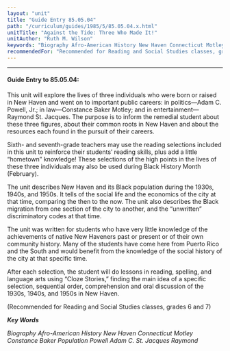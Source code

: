 ```yaml
---
layout: "unit"
title: "Guide Entry 85.05.04"
path: "/curriculum/guides/1985/5/85.05.04.x.html"
unitTitle: "Against the Tide: Three Who Made It!"
unitAuthor: "Ruth M. Wilson"
keywords: "Biography Afro-American History New Haven Connecticut Motley Constance Baker Population Powell Adam C. St. Jacques Raymond"
recommendedFor: "Recommended for Reading and Social Studies classes, grades 6 and 7"
---
```

<body>
<hr/>
<h4>
Guide Entry to 85.05.04:
</h4>
This unit will explore the lives of three individuals who were born or raised in New Haven and went on to important public careers: in politics—Adam C. Powell, Jr.; in law—Constance Baker Motley; and in entertainment—Raymond St. Jacques. The purpose is to inform the remedial student about these three figures, about their common roots in New Haven and about the resources each found in the pursuit of their careers.
<p>
Sixth- and seventh-grade teachers may use the reading selections included in this unit to reinforce their students’ reading skills, plus add a little “hometown” knowledge! These selections of the high points in the lives of these three individuals may also be used during Black History Month (February).
</p>
<p>
The unit describes New Haven and its Black population during the 1930s, 1940s, and 1950s. It tells of the social life and the economics of the city at that time, comparing the then to the now. The unit also describes the Black migration from one section of the city to another, and the “unwritten” discriminatory codes at that time.
</p>
<p>
The unit was written for students who have very little knowledge of the achievements of native New Haveners past or present or of their own community history. Many of the students have come here from Puerto Rico and the South and would benefit from the knowledge of the social history of the city at that specific time.
</p>
<p>
After each selection, the student will do lessons in reading, spelling, and language arts using “Cloze Stories,” finding the main idea of a specific selection, sequential order, comprehension and oral discussion of the 1930s, 1940s, and 1950s in New Haven.
</p>
<p>
(Recommended for Reading and Social Studies classes, grades 6 and 7)
</p>
<p>
<b>
<i>
Key Words
</i>
</b>
<br/>
</p>
<p>
<i>
Biography Afro-American History New Haven Connecticut Motley Constance Baker Population Powell Adam C. St. Jacques Raymond
</i>
</p>
</body>